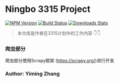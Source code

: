 # Ningbo 3315 Project

[![NPM Version][npm-image]][npm-url]
[![Build Status][travis-image]][travis-url]
[![Downloads Stats][npm-downloads]][npm-url]


> 本仓库是作者在3315计划中的工作内容 👇👇

### 爬虫部分

爬虫部分使用Scrapy框架 (https://scrapy.org/)进行开发




### Author: Yiming Zhang

<!-- Markdown link & img dfn's -->
[npm-image]: https://img.shields.io/npm/v/datadog-metrics.svg?style=flat-square
[npm-url]: https://npmjs.org/package/datadog-metrics
[npm-downloads]: https://img.shields.io/npm/dm/datadog-metrics.svg?style=flat-square
[travis-image]: https://img.shields.io/travis/dbader/node-datadog-metrics/master.svg?style=flat-square
[travis-url]: https://travis-ci.org/dbader/node-datadog-metrics
[wiki]: https://github.com/yourname/yourproject/wiki
